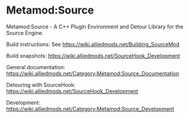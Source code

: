 Metamod:Source
==============

Metamod:Source - A C++ Plugin Environment and Detour Library for the Source Engine.

Build instructions: See <https://wiki.alliedmods.net/Building_SourceMod>

Build snapshots: <https://wiki.alliedmods.net/SourceHook_Development>

General documentation: <https://wiki.alliedmods.net/Category:Metamod:Source_Documentation>

Detouring with SourceHook: <https://wiki.alliedmods.net/SourceHook_Development>

Development: <https://wiki.alliedmods.net/Category:Metamod:Source_Development>
